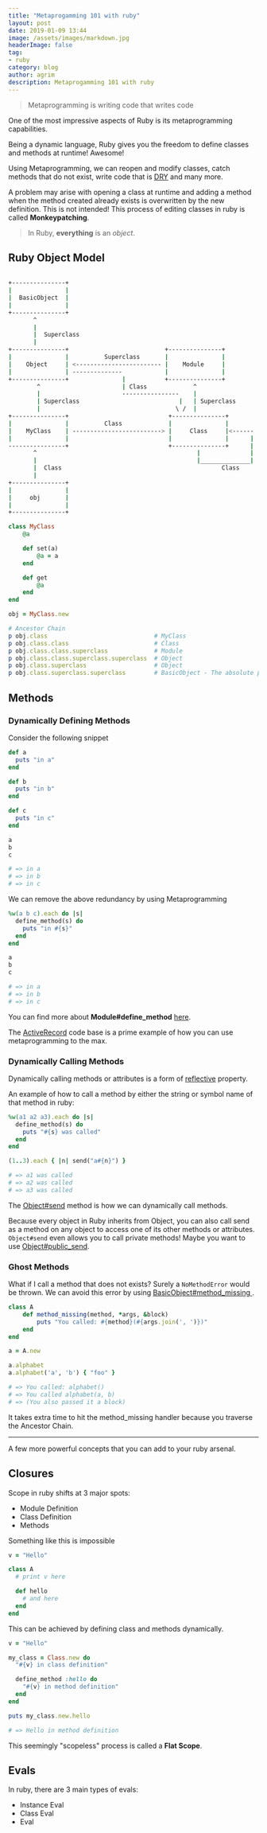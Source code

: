```yaml
---
title: "Metaprogamming 101 with ruby"
layout: post
date: 2019-01-09 13:44
image: /assets/images/markdown.jpg
headerImage: false
tag:
- ruby
category: blog
author: agrim
description: Metaprogamming 101 with ruby
---
```


> Metaprogramming is writing code that writes code

One of the most impressive aspects of Ruby is its metaprogramming capabilities.

Being a dynamic language, Ruby gives you the freedom to define classes and methods at runtime! Awesome!

Using Metaprogramming, we can reopen and modify classes, catch methods that do not exist, write code that is [DRY](https://en.wikipedia.org/wiki/Don%27t_repeat_yourself) and many more.

A problem may arise with opening a class at runtime and adding a method when the method created already exists is overwritten by the new definition. This is not intended! This process of editing classes in ruby is called **Monkeypatching**.

> In Ruby, **everything** is an *object*.

## Ruby Object Model

```bash

+---------------+
|               |
|  BasicObject  |
|               |
+---------------+
       ^
       |
       |  Superclass
       |
+---------------+                           +---------------+
|               |          Superclass       |               |
|    Object     | <------------------------ |    Module     |
|               | --------------            |               |
+---------------+               |           +---------------+
        ^                       | Class             ^
        |                       ----------------    |
        | Superclass                            |   | Superclass
        |                                      \ /  |
+---------------+                            +---------------+
|               |          Class             |               |
|    MyClass    | -------------------------> |     Class     |<------
|               |                            |               |      |
----------------+                            +---------------+      |
       ^                                             |              |
       |                                             |______________|
       |  Class                                             Class
       |
+---------------+
|               |
|     obj       |
|               |
+---------------+

```

```ruby
class MyClass
    @a

    def set(a)
        @a = a
    end

    def get
        @a
    end
end

obj = MyClass.new

# Ancestor Chain
p obj.class                              # MyClass
p obj.class.class                        # Class
p obj.class.class.superclass             # Module
p obj.class.class.superclass.superclass  # Object
p obj.class.superclass                   # Object
p obj.class.superclass.superclass        # BasicObject - The absolute parent of every object in Ruby.
```

## Methods

### Dynamically Defining Methods

Consider the following snippet

```ruby
def a
  puts "in a"
end

def b
  puts "in b"
end

def c
  puts "in c"
end

a
b
c

# => in a
# => in b
# => in c
```

We can remove the above redundancy by using Metaprogramming

```ruby
%w(a b c).each do |s|
  define_method(s) do
    puts "in #{s}"
  end
end

a
b
c

# => in a
# => in b
# => in c
```

You can find more about **Module#define_method** [here](https://ruby-doc.org/core-2.2.0/Module.html#method-i-define_method).

The [ActiveRecord](https://guides.rubyonrails.org/active_record_basics.html) code base is a prime example of how you can use metaprogramming to the max.

### Dynamically Calling Methods

Dynamically calling methods or attributes is a form of [reflective](https://en.wikipedia.org/wiki/Reflection_(computer_programming)) property.

An example of how to call a method by either the string or symbol name of that method in ruby:

```ruby
%w(a1 a2 a3).each do |s|
  define_method(s) do
    puts "#{s} was called"
  end
end

(1..3).each { |n| send("a#{n}") }

# => a1 was called
# => a2 was called
# => a3 was called
```

The [Object#send](http://ruby-doc.org/core-2.2.2/Object.html#method-i-send) method is how we can dynamically call methods.

Because every object in Ruby inherits from Object, you can also call send as a method on any object to access one of its other methods or attributes. `Object#send` even allows you to call private methods! Maybe you want to use [Object#public_send](http://ruby-doc.org/core-2.2.2/Object.html#method-i-public_send).

### Ghost Methods

What if I call a method that does not exists? Surely a `NoMethodError` would be thrown. We can avoid this error by using [BasicObject#method_missing ](https://ruby-doc.org/core-2.1.0/BasicObject.html#method-i-method_missing).

```ruby
class A
    def method_missing(method, *args, &block)
        puts "You called: #{method}(#{args.join(', ')})"
    end
end

a = A.new

a.alphabet
a.alphabet('a', 'b') { "foo" }

# => You called: alphabet()
# => You called alphabet(a, b)
# => (You also passed it a block)
```

It takes extra time to hit the method_missing handler because you traverse the Ancestor Chain.

<hr />

A few more powerful concepts that you can add to your ruby arsenal.

## Closures

Scope in ruby shifts at 3 major spots:
- Module Definition
- Class Definition
- Methods

Something like this is impossible

```ruby
v = "Hello"

class A
  # print v here

  def hello
    # and here
  end
end
```

This can be achieved by defining class and methods dynamically.

```ruby
v = "Hello"

my_class = Class.new do
  "#{v} in class definition"

  define_method :hello do
    "#{v} in method definition"
  end
end

puts my_class.new.hello

# => Hello in method definition
```

This seemingly "scopeless" process is called a **Flat Scope**.

## Evals

In ruby, there are 3 main types of evals:

- Instance Eval
- Class Eval
- Eval
